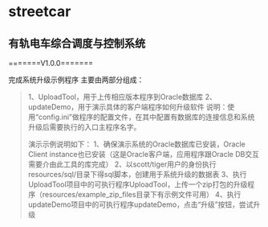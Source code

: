 # streetcar
## 有轨电车综合调度与控制系统

=======V1.0.0=======

完成系统升级示例程序
主要由两部分组成：

>1、UploadTool，用于上传相应版本程序到Oracle数据库
>2、updateDemo，用于演示具体的客户端程序如何升级软件
>说明：使用“config.ini”做程序的配置文件，在其中配置有数据库的连接信息和系统升级后需要执行的入口主程序名字。
>
>演示示例说明如下：
>1、确保演示系统的Oracle数据库已安装，Oracle Client instance也已安装（这是Oracle客户端，应用程序跟Oracle DB交互需要介由此工具的库完成）
>2、以scott/tiger用户的身份执行resources/sql/目录下得sql脚本，创建用于系统升级的数据表
>3、执行UploadTool项目中的可执行程序UploadTool，上传一个zip打包的升级程序（resources/example_zip_files目录下有示例文件可用）
>4、执行updateDemo项目中的可执行程序updateDemo，点击“升级”按钮，尝试升级
